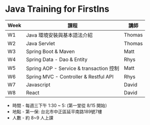 # Java Training for FirstIns

| Week | 課程 | 講師 | 
|-----|-------|-----|
| W1 | Java 環境安裝與基本語法介紹 | Thomas |
| W2 | Java Servlet | Thomas |
| W3 | Spring Boot & Maven | Matt |
| W4 | Spring Data - Dao & Entity | Rhys |
| W5 | Spring AOP - Service & transaction 控制 | Matt |
| W6 | Spring MVC - Controller & Restful API| Rhys |
| W7 | Javascript | David |
| W8 | React | David |

- 時間 - 每週三下午 1:30 ~ 5: (第一堂從 8/15 開始）
- 地點 - 第一保: 台北市中正區延平南路189號7樓
- 人數 - 約 8~9 人上課
